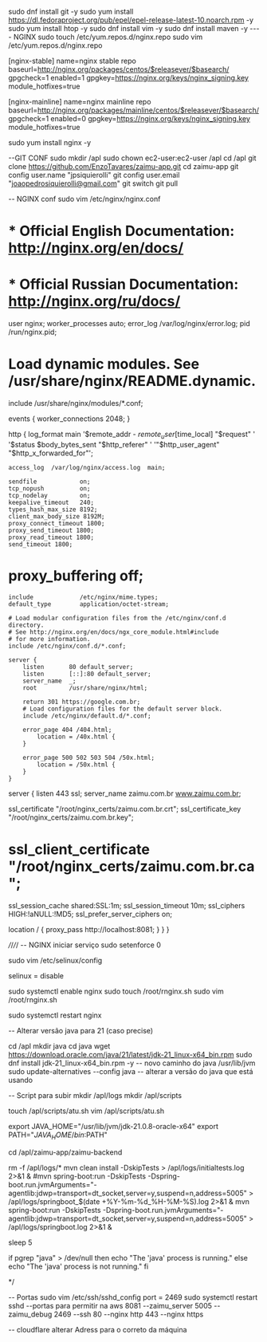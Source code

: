 sudo dnf install git -y
sudo yum install https://dl.fedoraproject.org/pub/epel/epel-release-latest-10.noarch.rpm -y
sudo yum install htop -y
sudo dnf install vim -y
sudo dnf install maven -y
---- NGINX
sudo touch /etc/yum.repos.d/nginx.repo
sudo vim /etc/yum.repos.d/nginx.repo

[nginx-stable]
name=nginx stable repo
baseurl=http://nginx.org/packages/centos/$releasever/$basearch/
gpgcheck=1
enabled=1
gpgkey=https://nginx.org/keys/nginx_signing.key
module_hotfixes=true

[nginx-mainline]
name=nginx mainline repo
baseurl=http://nginx.org/packages/mainline/centos/$releasever/$basearch/
gpgcheck=1
enabled=0
gpgkey=https://nginx.org/keys/nginx_signing.key
module_hotfixes=true

sudo yum install nginx -y

--GIT CONF
sudo mkdir /apl
sudo chown ec2-user:ec2-user /apl
cd /apl
git clone https://github.com/EnzoTavares/zaimu-app.git
cd zaimu-app
git config user.name "jpsiquierolli"
git config user.email "joaopedrosiquierolli@gmail.com"
git switch <branch-name>
git pull



-- NGINX conf
sudo vim /etc/nginx/nginx.conf

#   * Official English Documentation: http://nginx.org/en/docs/
#   * Official Russian Documentation: http://nginx.org/ru/docs/

user nginx;
worker_processes auto;
error_log /var/log/nginx/error.log;
pid /run/nginx.pid;

# Load dynamic modules. See /usr/share/nginx/README.dynamic.
include /usr/share/nginx/modules/*.conf;

events {
    worker_connections 2048;
}

http {
    log_format  main  '$remote_addr - $remote_user [$time_local] "$request" '
                      '$status $body_bytes_sent "$http_referer" '
                      '"$http_user_agent" "$http_x_forwarded_for"';

    access_log  /var/log/nginx/access.log  main;

    sendfile            on;
    tcp_nopush          on;
    tcp_nodelay         on;
    keepalive_timeout   240;
    types_hash_max_size 8192;
    client_max_body_size 8192M;
    proxy_connect_timeout 1800;
    proxy_send_timeout 1800;
    proxy_read_timeout 1800;
    send_timeout 1800;
#    proxy_buffering off;

    include             /etc/nginx/mime.types;
    default_type        application/octet-stream;

    # Load modular configuration files from the /etc/nginx/conf.d directory.
    # See http://nginx.org/en/docs/ngx_core_module.html#include
    # for more information.
    include /etc/nginx/conf.d/*.conf;

    server {
        listen       80 default_server;
        listen       [::]:80 default_server;
        server_name  _;
        root         /usr/share/nginx/html;

        return 301 https://google.com.br;
        # Load configuration files for the default server block.
        include /etc/nginx/default.d/*.conf;

        error_page 404 /404.html;
            location = /40x.html {
        }

        error_page 500 502 503 504 /50x.html;
            location = /50x.html {
        }
    }


server {
    listen              443 ssl;
    server_name         zaimu.com.br  www.zaimu.com.br;

   ssl_certificate "/root/nginx_certs/zaimu.com.br.crt";
   ssl_certificate_key "/root/nginx_certs/zaimu.com.br.key";
#  ssl_client_certificate "/root/nginx_certs/zaimu.com.br.ca";
   ssl_session_cache shared:SSL:1m;
   ssl_session_timeout  10m;
   ssl_ciphers HIGH:!aNULL:!MD5;
   ssl_prefer_server_ciphers on;


   location /                       { proxy_pass http://localhost:8081; }
}
}

*/*/*/*/
-- NGINX iniciar serviço
sudo setenforce 0

sudo vim /etc/selinux/config

selinux = disable

sudo systemctl enable nginx
sudo touch /root/rnginx.sh
sudo vim /root/rnginx.sh

sudo systemctl restart nginx

-- Alterar versão java para 21 (caso precise)

cd /apl
mkdir java
cd java
wget https://download.oracle.com/java/21/latest/jdk-21_linux-x64_bin.rpm
sudo dnf install jdk-21_linux-x64_bin.rpm -y
-- novo caminho do java /usr/lib/jvm
sudo update-alternatives --config java          -- alterar a versão do java que está usando

-- Script para subir
mkdir /apl/logs
mkdir /apl/scripts

touch /apl/scripts/atu.sh
vim /apl/scripts/atu.sh

export JAVA_HOME="/usr/lib/jvm/jdk-21.0.8-oracle-x64"
export PATH="$JAVA_HOME/bin:$PATH"

cd /apl/zaimu-app/zaimu-backend

rm -f /apl/logs/*
mvn clean install -DskipTests > /apl/logs/initialtests.log 2>&1 &
#mvn spring-boot:run -DskipTests -Dspring-boot.run.jvmArguments="-agentlib:jdwp=transport=dt_socket,server=y,suspend=n,address=5005" > /apl/logs/springboot_$(date +%Y-%m-%d_%H-%M-%S).log 2>&1 &
mvn spring-boot:run -DskipTests -Dspring-boot.run.jvmArguments="-agentlib:jdwp=transport=dt_socket,server=y,suspend=n,address=5005" > /apl/logs/springboot.log 2>&1 &

sleep 5

if pgrep "java" > /dev/null
then
    echo "The 'java' process is running."
else
    echo "The 'java' process is not running."
fi

*/


-- Portas
sudo vim /etc/ssh/sshd_config
port = 2469
sudo systemctl restart sshd
--portas para permitir na aws
8081    --zaimu_server
5005    --zaimu_debug
2469    --ssh
80      --nginx http
443     --nginx https

-- cloudflare
alterar Adress para o correto da máquina
